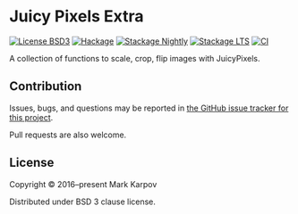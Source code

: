 # Juicy Pixels Extra

[![License BSD3](https://img.shields.io/badge/license-BSD3-brightgreen.svg)](http://opensource.org/licenses/BSD-3-Clause)
[![Hackage](https://img.shields.io/hackage/v/JuicyPixels-extra.svg?style=flat)](https://hackage.haskell.org/package/JuicyPixels-extra)
[![Stackage Nightly](http://stackage.org/package/JuicyPixels-extra/badge/nightly)](http://stackage.org/nightly/package/JuicyPixels-extra)
[![Stackage LTS](http://stackage.org/package/JuicyPixels-extra/badge/lts)](http://stackage.org/lts/package/JuicyPixels-extra)
[![CI](https://github.com/mrkkrp/JuicyPixels-extra/actions/workflows/ci.yaml/badge.svg)](https://github.com/mrkkrp/JuicyPixels-extra/actions/workflows/ci.yaml)

A collection of functions to scale, crop, flip images with JuicyPixels.

## Contribution

Issues, bugs, and questions may be reported in [the GitHub issue tracker for
this project](https://github.com/mrkkrp/JuicyPixels-extra/issues).

Pull requests are also welcome.

## License

Copyright © 2016–present Mark Karpov

Distributed under BSD 3 clause license.
